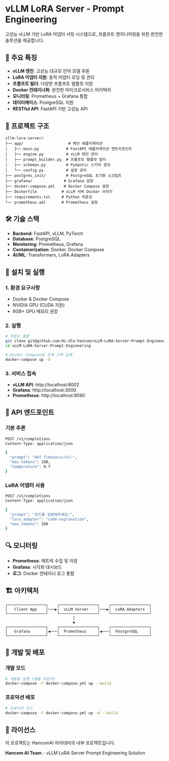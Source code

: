 # vLLM LoRA Server - Prompt Engineering

고성능 vLLM 기반 LoRA 어댑터 서빙 시스템으로, 프롬프트 엔지니어링을 위한 완전한 솔루션을 제공합니다.

## 🚀 주요 특징

- **vLLM 엔진**: 고성능 대규모 언어 모델 추론
- **LoRA 어댑터 지원**: 동적 어댑터 로딩 및 관리
- **프롬프트 빌더**: 다양한 프롬프트 템플릿 지원
- **Docker 컨테이너화**: 완전한 마이크로서비스 아키텍처
- **모니터링**: Prometheus + Grafana 통합
- **데이터베이스**: PostgreSQL 지원
- **RESTful API**: FastAPI 기반 고성능 API

## 📁 프로젝트 구조

```
vllm-lora-server/
├── app/                    # 메인 애플리케이션
│   ├── main.py            # FastAPI 애플리케이션 엔트리포인트
│   ├── engine.py          # vLLM 엔진 관리
│   ├── prompt_builder.py  # 프롬프트 템플릿 빌더
│   ├── schemas.py         # Pydantic 스키마 정의
│   └── config.py          # 설정 관리
├── postgres_init/         # PostgreSQL 초기화 스크립트
├── grafana/              # Grafana 설정
├── docker-compose.yml    # Docker Compose 설정
├── Dockerfile           # vLLM 서버 Docker 이미지
├── requirements.txt     # Python 의존성
└── prometheus.yml       # Prometheus 설정
```

## 🛠️ 기술 스택

- **Backend**: FastAPI, vLLM, PyTorch
- **Database**: PostgreSQL
- **Monitoring**: Prometheus, Grafana
- **Containerization**: Docker, Docker Compose
- **AI/ML**: Transformers, LoRA Adapters

## 🔧 설치 및 실행

### 1. 환경 요구사항
- Docker & Docker Compose
- NVIDIA GPU (CUDA 지원)
- 8GB+ GPU 메모리 권장

### 2. 실행
```bash
# 저장소 클론
git clone git@github.com:Hi-dle-hancom/vLLM-LoRA-Server-Prompt-Engineering.git
cd vLLM-LoRA-Server-Prompt-Engineering

# Docker Compose로 전체 스택 실행
docker-compose up -d
```

### 3. 서비스 접속
- **vLLM API**: http://localhost:8002
- **Grafana**: http://localhost:3000
- **Prometheus**: http://localhost:9090

## 📡 API 엔드포인트

### 기본 추론
```bash
POST /v1/completions
Content-Type: application/json

{
  "prompt": "def fibonacci(n):",
  "max_tokens": 100,
  "temperature": 0.7
}
```

### LoRA 어댑터 사용
```bash
POST /v1/completions
Content-Type: application/json

{
  "prompt": "코드를 설명해주세요:",
  "lora_adapter": "code-explanation",
  "max_tokens": 200
}
```

## 🔍 모니터링

- **Prometheus**: 메트릭 수집 및 저장
- **Grafana**: 시각화 대시보드
- **로그**: Docker 컨테이너 로그 통합

## 🏗️ 아키텍처

```
┌─────────────────┐    ┌─────────────────┐    ┌─────────────────┐
│   Client App    │───▶│  vLLM Server    │───▶│  LoRA Adapters  │
└─────────────────┘    └─────────────────┘    └─────────────────┘
                              │
                              ▼
┌─────────────────┐    ┌─────────────────┐    ┌─────────────────┐
│   Grafana       │◀───│  Prometheus     │◀───│  PostgreSQL     │
└─────────────────┘    └─────────────────┘    └─────────────────┘
```

## 🚀 개발 및 배포

### 개발 모드
```bash
# 개발용 실행 (볼륨 마운트)
docker-compose -f docker-compose.yml up --build
```

### 프로덕션 배포
```bash
# 프로덕션 모드
docker-compose -f docker-compose.yml up -d --build
```

## 📝 라이선스

이 프로젝트는 HancomAI 아카데미의 내부 프로젝트입니다.

**Hancom AI Team** - vLLM LoRA Server Prompt Engineering Solution